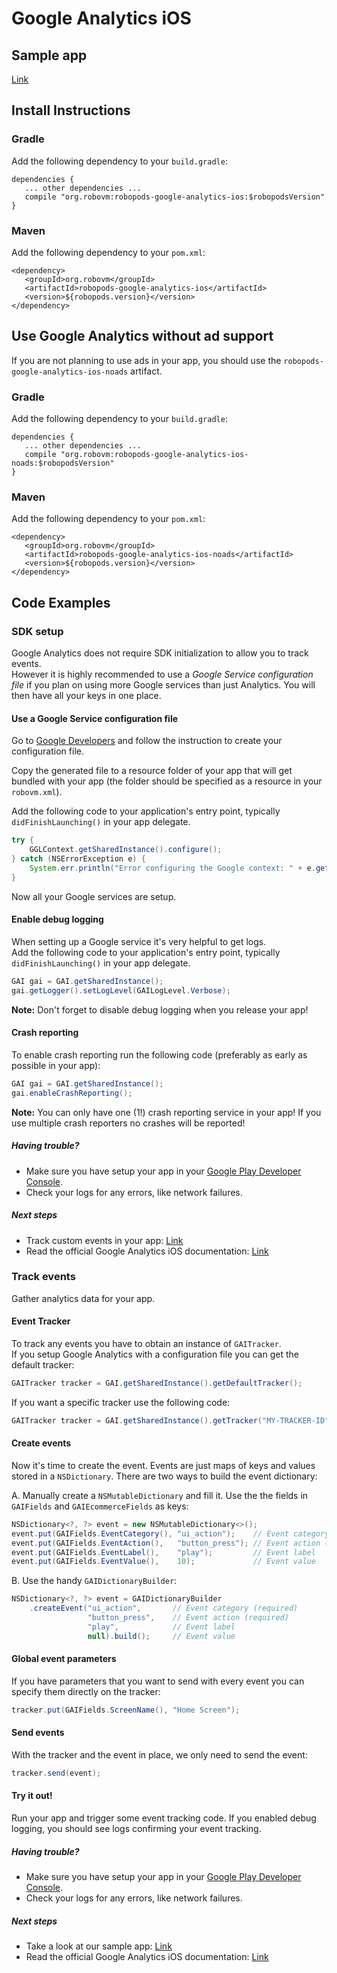 # Google Analytics iOS

## Sample app

[Link](https://github.com/robovm/robovm-samples/tree/master/robopods/google-analytics/ios)

## Install Instructions

### Gradle

Add the following dependency to your `build.gradle`:

```
dependencies {
   ... other dependencies ...
   compile "org.robovm:robopods-google-analytics-ios:$robopodsVersion"
}
```

### Maven

Add the following dependency to your `pom.xml`:

```
<dependency>
   <groupId>org.robovm</groupId>
   <artifactId>robopods-google-analytics-ios</artifactId>
   <version>${robopods.version}</version>
</dependency>
```

## Use Google Analytics without ad support

If you are not planning to use ads in your app, you should use the `robopods-google-analytics-ios-noads` artifact.

### Gradle

Add the following dependency to your `build.gradle`:

```
dependencies {
   ... other dependencies ...
   compile "org.robovm:robopods-google-analytics-ios-noads:$robopodsVersion"
}
```

### Maven

Add the following dependency to your `pom.xml`:

```
<dependency>
   <groupId>org.robovm</groupId>
   <artifactId>robopods-google-analytics-ios-noads</artifactId>
   <version>${robopods.version}</version>
</dependency>
```

## Code Examples

### SDK setup

Google Analytics does not require SDK initialization to allow you to track events.  
However it is highly recommended to use a _Google Service configuration file_ if you plan on using more 
Google services than just Analytics. You will then have all your keys in one place.

#### Use a Google Service configuration file

Go to [Google Developers](https://developers.google.com/mobile/add?platform=ios) and follow the instruction to create your 
configuration file.

Copy the generated file to a resource folder of your app that will get bundled with your app 
(the folder should be specified as a resource in your `robovm.xml`).

Add the following code to your application's entry point, typically `didFinishLaunching()`
in your app delegate.

```Java
try {
    GGLContext.getSharedInstance().configure();
} catch (NSErrorException e) {
    System.err.println("Error configuring the Google context: " + e.getError());
}
```

Now all your Google services are setup.

#### Enable debug logging

When setting up a Google service it's very helpful to get logs.  
Add the following code to your application's entry point, typically `didFinishLaunching()` 
in your app delegate.

```Java
GAI gai = GAI.getSharedInstance();
gai.getLogger().setLogLevel(GAILogLevel.Verbose);
```

__Note:__ Don't forget to disable debug logging when you release your app!

#### Crash reporting

To enable crash reporting run the following code (preferably as early as possible in your app):

```Java
GAI gai = GAI.getSharedInstance();
gai.enableCrashReporting();
```

__Note:__ You can only have one (1!) crash reporting service in your app! If you use multiple crash reporters no crashes will be reported!


##### Having trouble?

- Make sure you have setup your app in your [Google Play Developer Console](https://play.google.com/apps/publish/).
- Check your logs for any errors, like network failures.

##### Next steps

- Track custom events in your app: [Link](#track-events)
- Read the official Google Analytics iOS documentation: [Link](https://developers.google.com/analytics/devguides/collection/ios/)


### Track events

Gather analytics data for your app.

#### Event Tracker

To track any events you have to obtain an instance of `GAITracker`.  
If you setup Google Analytics with a configuration file you can get the default tracker:

```Java
GAITracker tracker = GAI.getSharedInstance().getDefaultTracker();
```

If you want a specific tracker use the following code:

```Java
GAITracker tracker = GAI.getSharedInstance().getTracker("MY-TRACKER-ID");
```

#### Create events

Now it's time to create the event. Events are just maps of keys and values stored in a `NSDictionary`. 
There are two ways to build the event dictionary:

A. Manually create a `NSMutableDictionary` and fill it. Use the the fields in `GAIFields` and `GAIEcommerceFields` as keys:

```Java
NSDictionary<?, ?> event = new NSMutableDictionary<>();
event.put(GAIFields.EventCategory(), "ui_action");    // Event category (required)
event.put(GAIFields.EventAction(),   "button_press"); // Event action (required)
event.put(GAIFields.EventLabel(),    "play");         // Event label
event.put(GAIFields.EventValue(),    10);             // Event value
```

B. Use the handy `GAIDictionaryBuilder`:

```Java
NSDictionary<?, ?> event = GAIDictionaryBuilder
    .createEvent("ui_action",       // Event category (required)
                 "button_press",    // Event action (required)
                 "play",            // Event label
                 null).build();     // Event value
```

#### Global event parameters

If you have parameters that you want to send with every event you can specify them directly on the tracker:

```Java
tracker.put(GAIFields.ScreenName(), "Home Screen");
```

#### Send events

With the tracker and the event in place, we only need to send the event:

```Java
tracker.send(event);
```

#### Try it out!

Run your app and trigger some event tracking code. If you enabled debug logging, you should see logs confirming your event tracking.

##### Having trouble?

- Make sure you have setup your app in your [Google Play Developer Console](https://play.google.com/apps/publish/).
- Check your logs for any errors, like network failures.

##### Next steps

- Take a look at our sample app: [Link](https://github.com/robovm/robovm-samples/tree/master/robopods/google-analytics/ios)
- Read the official Google Analytics iOS documentation: [Link](https://developers.google.com/analytics/devguides/collection/ios/)